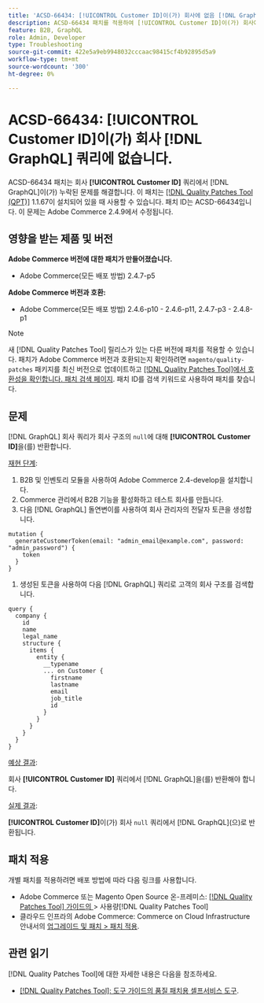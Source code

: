 ```yaml
---
title: 'ACSD-66434: [!UICONTROL Customer ID]이(가) 회사에 없음 [!DNL GraphQL] 쿼리'
description: ACSD-66434 패치를 적용하여 [!UICONTROL Customer ID]이(가) 회사에서 누락되는 Adobe Commerce 문제 [!DNL GraphQL] 를 해결합니다.
feature: B2B, GraphQL
role: Admin, Developer
type: Troubleshooting
source-git-commit: 422e5a9eb9948032cccaac98415cf4b92895d5a9
workflow-type: tm+mt
source-wordcount: '300'
ht-degree: 0%

---
```



# ACSD-66434: [!UICONTROL Customer ID]이(가) 회사 [!DNL GraphQL] 쿼리에 없습니다.

ACSD-66434 패치는 회사 **[!UICONTROL Customer ID]** 쿼리에서 [!DNL GraphQL]이(가) 누락된 문제를 해결합니다. 이 패치는 [[!DNL Quality Patches Tool (QPT)]](/help/tools/quality-patches-tool/quality-patches-tool-to-self-serve-quality-patches.md) 1.1.67이 설치되어 있을 때 사용할 수 있습니다. 패치 ID는 ACSD-66434입니다. 이 문제는 Adobe Commerce 2.4.9에서 수정됩니다.

## 영향을 받는 제품 및 버전

**Adobe Commerce 버전에 대한 패치가 만들어졌습니다.**

* Adobe Commerce(모든 배포 방법) 2.4.7-p5

**Adobe Commerce 버전과 호환:**

* Adobe Commerce(모든 배포 방법) 2.4.6-p10 - 2.4.6-p11, 2.4.7-p3 - 2.4.8-p1

>[!NOTE]
>
>새 [!DNL Quality Patches Tool] 릴리스가 있는 다른 버전에 패치를 적용할 수 있습니다. 패치가 Adobe Commerce 버전과 호환되는지 확인하려면 `magento/quality-patches` 패키지를 최신 버전으로 업데이트하고 [[!DNL Quality Patches Tool]에서 호환성을 확인합니다. 패치 검색 페이지](https://experienceleague.adobe.com/tools/commerce-quality-patches/index.html). 패치 ID를 검색 키워드로 사용하여 패치를 찾습니다.

## 문제

[!DNL GraphQL] 회사 쿼리가 회사 구조의 `null`에 대해 **[!UICONTROL Customer ID]**&#x200B;을(를) 반환합니다.

<u>재현 단계</u>:

1. B2B 및 인벤토리 모듈을 사용하여 Adobe Commerce 2.4-develop을 설치합니다.
1. Commerce 관리에서 B2B 기능을 활성화하고 테스트 회사를 만듭니다.
1. 다음 [!DNL GraphQL] 돌연변이를 사용하여 회사 관리자의 전달자 토큰을 생성합니다.

```
mutation {
  generateCustomerToken(email: "admin_email@example.com", password: "admin_password") {
    token
  }
}
```

1. 생성된 토큰을 사용하여 다음 [!DNL GraphQL] 쿼리로 고객의 회사 구조를 검색합니다.

```
query {
  company {
    id
    name
    legal_name
    structure {
      items {
        entity {
          __typename
          ... on Customer {
            firstname
            lastname
            email
            job_title
            id
          }
        }
      }
    }
  }
}
```

<u>예상 결과</u>:

회사 **[!UICONTROL Customer ID]** 쿼리에서 [!DNL GraphQL]을(를) 반환해야 합니다.

<u>실제 결과</u>:

**[!UICONTROL Customer ID]**&#x200B;이(가) 회사 `null` 쿼리에서 [!DNL GraphQL]&#x200B;(으)로 반환됩니다.

## 패치 적용

개별 패치를 적용하려면 배포 방법에 따라 다음 링크를 사용합니다.

* Adobe Commerce 또는 Magento Open Source 온-프레미스: [[!DNL Quality Patches Tool]  가이드의 ](/help/tools/quality-patches-tool/usage.md)> 사용량[!DNL Quality Patches Tool]
* 클라우드 인프라의 Adobe Commerce: Commerce on Cloud Infrastructure 안내서의 [업그레이드 및 패치 > 패치 적용](https://experienceleague.adobe.com/docs/commerce-cloud-service/user-guide/develop/upgrade/apply-patches.html).

## 관련 읽기

[!DNL Quality Patches Tool]에 대한 자세한 내용은 다음을 참조하세요.

* [[!DNL Quality Patches Tool]: 도구 가이드의 품질 패치용 셀프서비스 도구](/help/tools/quality-patches-tool/quality-patches-tool-to-self-serve-quality-patches.md).
